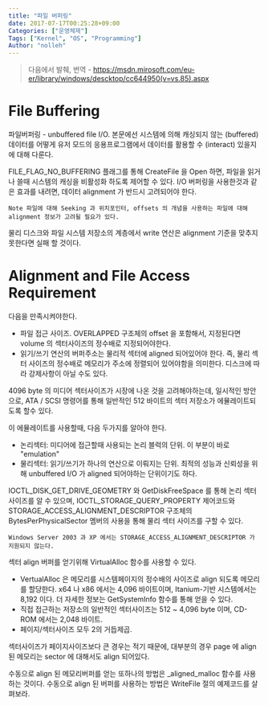 ```yaml
---
title: "파일 버퍼링"
date: 2017-07-17T00:25:28+09:00
Categories: ["운영체제"]
Tags: ["Kernel", "OS", "Programming"]
Author: "nolleh"
---
```


> 다음에서 발췌, 번역 - https://msdn.mirosoft.com/eu-er/library/windows/descktop/cc644950(v=vs.85).aspx

# File Buffering

파일버퍼링 - unbuffered file I/O. 본문에선 시스템에 의해 캐싱되지 않는 (buffered) 데이터를 어떻게 유저 모드의 응용프로그램에서 데이터를 활용할 수 (interact) 있을지에 대해 다룬다.  

FILE_FLAG_NO_BUFFERING 플래그를 통해 CreateFile 을 Open 하면, 파일을 읽거나 쓸때 시스템의 캐싱을 비활성화 하도록 제어할 수 있다. I/O 버퍼링을 사용한것과 같은 효과를 내려면, 데이터 alignment 가 반드시 고려되어야 한다. 

    Note 파일에 대해 Seeking 과 위치포인터, offsets 의 개념을 사용하는 파일에 대해 alignment 정보가 고려될 필요가 있다. 

물리 디스크와 파일 시스템 저장소의 계층에서 write 연산은 alignment 기준을 맞추지 못한다면 실패 할 것이다. 

# Alignment and File Access Requirement
다음을 만족시켜야한다. 

- 파일 접근 사이즈. OVERLAPPED 구조체의 offset 을 포함해서, 지정된다면 volume 의 섹터사이즈의 정수배로 지정되어야한다. 
- 읽기/쓰기 연산의 버퍼주소는 물리적 섹터에 aligned 되어있어야 한다. 즉, 물리 섹터 사이즈의 정수배로 메모리가 주소에 정렬되어 있어야함을 의미한다. 디스크에 따라 강제사항이 아닐 수도 있다.

4096 byte 의 미디어 섹터사이즈가 시장에 나온 것을 고려해야하는데, 일시적인 방안으로, ATA / SCSI 명령어를 통해 일반적인 512 바이트의 섹터 저장소가 에뮬레이트되도록 할수 있다.

이 에뮬레이트를 사용할때, 다음 두가지를 알아야 한다.

- 논리섹터: 미디어에 접근할때 사용되는 논리 블럭의 단위. 이 부분이 바로 "emulation"
- 물리섹터: 읽기/쓰기가 하나의 연산으로 이뤄지는 단위. 최적의 성능과 신뢰성을 위해 unbuffered I/O 가 aligned 되어야하는 단위이기도 하다. 

IOCTL_DISK_GET_DRIVE_GEOMETRY 와 GetDiskFreeSpace 를 통해 논리 섹터사이즈를 알 수 있으며, IOCTL_STORAGE_QUERY_PROPERTY 제어코드와 STORAGE_ACCESS_ALIGNMENT_DESCRIPTOR 구조체의 BytesPerPhysicalSector 멤버의 사용을 통해 물리 섹터 사이즈를 구할 수 있다. 

    Windows Server 2003 과 XP 에서는 STORAGE_ACCESS_ALIGNMENT_DESCRIPTOR 가 지원되지 않는다.

섹터 align 버퍼를 얻기위해 VirtualAlloc 함수를 사용할 수 있다.

- VertualAlloc 은 메모리를 시스템페이지의 정수배의 사이즈로 align 되도록 메모리를 할당한다. x64 나 x86 에서는 4,096 바이트이며, Itanium-기반 시스템에서는 8,192 이다. 더 자세한 정보는 GetSystemInfo 함수를 통해 얻을 수 있다.
- 직접 접근하는 저장소의 일반적인 섹터사이즈는 512 ~ 4,096 byte 이며, CD-ROM 에서는 2,048 바이트.
- 페이지/섹터사이즈 모두 2의 거듭제곱. 

섹터사이즈가 페이지사이즈보다 큰 경우는 적기 때문에, 대부분의 경우 page 에 align 된 메모리는 sector 에 대해서도 align 되어있다.

수동으로 align 된 메모리버퍼를 얻는 또하나의 방법은 _aligned_malloc 함수를 사용하는 것이다. 수동으로 align 된 버퍼를 사용하는 방법은 WriteFile 절의 예제코드를 살펴보라. 